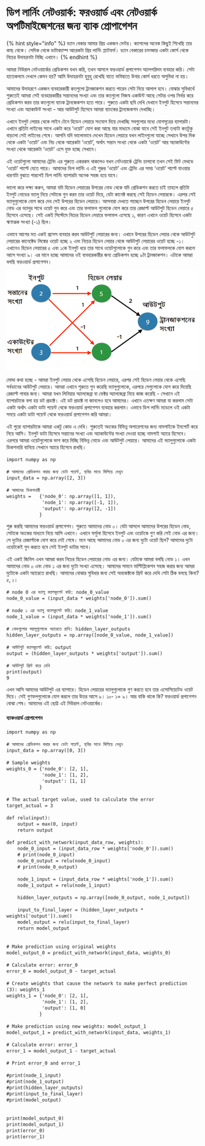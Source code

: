 # ডিপ লার্নিং নেটওয়ার্ক: ফরওয়ার্ড এবং নেটওয়ার্ক অপটিমাইজেশনের জন্য ব্যাক প্রোপাগেশন

{% hint style="info" %}
ড্যান বেকার আমার প্রিয় একজন মেন্টর। ক্যাগলের অনেক কিছুই শিখেছি তার কাছ থেকে। সেদিক থেকে ডাটাক্যাম্প আরেকটা প্রিয় লার্নিং প্ল্যাটফর্ম। ড্যান বেকারের চমত্কার একটা কোর্স থেকে নিচের উদাহরনটা নিচ্ছি এখানে।
{% endhint %}

আমরা নিউরাল নেটওয়ার্কের প্রেডিকশন যখন করি, তখন আসলে ফরওয়ার্ড প্রপাগেশন অ্যালগরিদম ব্যবহার করি। সেটা হাতেকলমে দেখলে কেমন হয়? আমি উদাহরনটা হুবুহু রেখেছি যাতে ভবিষ্যতে উনার কোর্স ধরতে অসুবিধা না হয়।

আমাদের উদাহরণে একজন ব্যবহারকারী কতগুলো ট্রানজাকশন করতে পারেন সেটা নিয়ে আলাপ হবে। বোঝার সুবিধার্থে শুরুতেই আমরা সেই ব্যবহারকারীর সন্তানদের সংখ্যা এবং তার কতগুলো নিজস্ব একাউন্ট আছে সেটার ওপর নির্ভর করে প্রেডিকশন করব তার কতগুলো ব্যাংক ট্রানজেকশন হতে পারে। শুরুতে একটা ছবি দেখি যেখানে ইনপুট হিসেবে সন্তানদের সংখ্যা এবং অ্যাকাউন্ট সংখ্যা - আর আউটপুট হিসেবে আমরা ব্যাংকের ট্রানজেকশন দেখাচ্ছি। 

এখানে ইনপুট লেয়ার থেকে লাইন টেনে হিডেন লেয়ারে সংযোগ দিয়ে দেখাচ্ছি সবগুলোর মধ্যে যোগসূত্রের ব্যাপারটা। এখানে প্রতিটা লাইনের সাথে একটা করে ‘ওয়েট’ যোগ করা আছে যার মাধ্যমে বোঝা যাবে সেই ইনপুট তথ্যটা কতটুকু বাড়লো সেই লাইনের শেষে। আপনি যদি ভালোভাবে দেখেন হিডেন লেয়ারে যখন লাইনগুলো যাচ্ছে সেখানে উপর দিক থেকে একটা ‘ওয়েট’ এবং নিচ থেকে আরেকটা ‘ওয়েট’, অর্থাৎ সন্তান সংখ্যা থেকে একটা ‘ওয়েট’ আর অ্যাকাউন্টের সংখ্যা থেকে আরেকটা ‘ওয়েট’ এসে যুক্ত হচ্ছে সেখানে। 

এই ওয়েটগুলো আমাদের ট্রেনিং এর শুরুতে একরকম থাকলেও যখন নেটওয়ার্কে ট্রেনিং চালাবো তখন সেই ফিট মেথডে ‘ওয়েট’ পাল্টে যেতে পারে। আমাদের ডিপ লার্নিং এ এই শুরুর ‘ওয়েট’ এবং ট্রেনিং এর সময় ‘ওয়েট’ পাল্টে যাওয়ার ধারণাটা বুঝতে পারলেই ডিপ লার্নিং ব্যাপারটা অনেক সহজ হয়ে যাবে। 

ভালো করে লক্ষ্য করুন, আমরা যদি হিডেন লেয়ারের উপরের নোড থেকে যদি প্রেডিকশন করতে চাই তাহলে প্রতিটা ইনপুট নোডের ভ্যালু নিয়ে সেটাকে গুন করব তার ওয়েট দিয়ে, যেটা কানেক্ট করছে সেই হিডেন লেয়ারকে। এরপর সেই ভ্যালুগুলোকে যোগ করে দেব সেই উপরের হিডেন লেয়ারে। আপনারা দেখতে পাচ্ছেন উপরের হিডেন লেয়ারে ইনপুট নোড এর ভ্যালুর সাথে ওয়েট গুন করে এবং তার ফলাফল গুলোকে যোগ করে তার রেজাল্ট আউটপুট হিডেন লেয়ারে ৫ হিসেবে এসেছে। সেই একই সিস্টেমে নিচের হিডেন লেয়ারে ফলাফল এসেছে ১, কারণ এখানে ওয়েট হিসেবে একটা ঋণাত্মক সংখ্যা \(-১\) ছিল। 

এভাবে আগের মত একই প্রসেস ব্যবহার করব আউটপুট লেয়ারের জন্য। এখানে উপরের হিডেন লেয়ার থেকে আউটপুট লেয়ারের কানেক্টেড লিঙ্কের ওয়েট হচ্ছে ২ এবং নিচের হিডেন লেয়ার থেকে আউটপুট লেয়ারের ওয়েট হচ্ছে -১। এখানেও হিডেন লেয়ারের ৫ এবং ১কে ইনপুট ধরে তার সাথে ওয়েটগুলোকে গুন করে এবং তার ফলাফলকে যোগ করলে আসে সংখ্যা ৯। এর মানে হচ্ছে আমাদের ওই ব্যবহারকারীর জন্য প্রেডিকশন হচ্ছে ৯টা ট্রানজাকশন। এটাকে আমরা বলছি ফরওয়ার্ড প্রপাগেশন। 

![&#x995;&#x9BF;&#x9AD;&#x9BE;&#x9AC;&#x9C7; &#x99F;&#x9CD;&#x9B0;&#x9BE;&#x9A8;&#x99C;&#x9BE;&#x995;&#x9B6;&#x9A8; &#x9B8;&#x982;&#x996;&#x9CD;&#x9AF;&#x9BE; &#x9EF; &#x9B9;&#x9DF;? ](../.gitbook/assets/dl21.png)

মোদ্দা কথা হচ্ছে - আমরা ইনপুট লেয়ার থেকে এসেছি হিডেন লেয়ারে, এরপর সেই হিডেন লেয়ার থেকে এসেছি সর্বডানের আউটপুট লেয়ারে। আমরা এখানে শুরুতে গুন করেছি ভ্যালুগুলোকে, এরপরে সেগুলোকে যোগ করে দিয়েছি রেজাল্ট পাবার জন্য। আমরা যখন লিনিয়ার অ্যালজেব্রা বা ভেক্টর অ্যালজেব্রা নিয়ে কাজ করেছি - সেখানে এই ব্যাপারটাকে বলা হয় ডট প্রডাক্ট। এই ডট প্রডাক্ট না জানলেও হবে আমাদের। এখানে এতক্ষণ আমরা যা করলাম সেটা একটা অর্থাৎ একটা ডাটা পয়েন্ট থেকে ফরওয়ার্ড প্রপাগেশন ব্যবহার করলাম। এভাবে ডিপ লার্নিং মডেলে ওই একটা সময়ে একটা ডাটা পয়েন্ট থেকে ফরওয়ার্ড প্রপাগেশন করি আমরা।

এই পুরো ব্যাপারটাকে আমরা একটু কোড এ দেখি। শুরুতেই অংকের বিভিন্ন অপারেশনের জন্য নামপাইকে ইমপোর্ট করে নিয়ে আসি। ইনপুট ডাটা হিসেবে সন্তানের সংখ্যা এবং অ্যাকাউন্টের সংখ্যা দেওয়া হচ্ছে নামপাই অ্যারে হিসেবে। এরপরে আমরা ওয়েটগুলোকে ভাগ করে দিচ্ছি বিভিন্ন নোডে এবং আউটপুট লেয়ারে। আমাদের এই ভ্যালুগুলোকে একটা ডিকশনারি বানিয়ে সেখানে অ্যারে হিসেবে রাখছি। 

```text
import numpy as np

# আমাদের প্রেডিকশন করার জন্য ডেটা পয়েন্ট, ছবির সাথে মিলিয়ে দেখুন
input_data = np.array([2, 3])

# আমাদের ডিকশনারী
weights =   {'node_0': np.array([1, 1]),
             'node_1': np.array([-1, 1]),
             'output': np.array([2, -1])
            }
```

শুরু করছি আমাদের ফরওয়ার্ড প্রপাগেশন। শুরুতে আমাদের নোড ০। যেটা আসলে আমাদের উপরের হিডেন নোড, সেটাকে অংকের মাধ্যমে নিয়ে আসি এখানে। এখানে ফর্মুলা হিসেবে ইনপুট এবং ওয়েটকে গুণ করি সেই নোড এর জন্য। সে দুটোর রেজাল্টকে যোগ করে দেই শেষে। মনে আছে আমাদের নোড ০ এর জন্য দুটো ওয়েট ছিল? আমাদের দুটো ওয়েটকেই গুন করতে হবে সেই ইনপুট ডাটার সাথে। 

এই একই জিনিস এখন আমরা করব নিচের হিডেন লেয়ারের নোড এর জন্য। যেটাকে আমরা বলছি নোড ১। এখন আমাদের নোড ০ এবং নোড ১ এর জন্য দুটো সংখ্যা এসেছে। আমাদের সামনে মাল্টিপ্লিকেশন সহজ করার জন্য আমরা দুটোকে একটা অ্যারেতে রাখছি। আমাদের বোঝার সুবিধার জন্য সেই অবজেক্টকে প্রিন্ট করে দেখি সেটা ঠিক বলছে কিনা? ৫, ১। 

```text
# node 0 এর ভ্যালু ক্যালকুলেট করি: node_0_value
node_0_value = (input_data * weights['node_0']).sum()

# node ১ এর ভ্যালু ক্যালকুলেট করি: node_1_value
node_1_value = (input_data * weights['node_1']).sum()

# নোডগুলোর ভ্য়ালুগুলোকে অ্যারেতে রাখি: hidden_layer_outputs
hidden_layer_outputs = np.array([node_0_value, node_1_value])

# আউটপুট ক্যালকুলেট করি: output
output = (hidden_layer_outputs * weights['output']).sum()

# আউটপুট প্রিন্ট করে দেখি
print(output)
9
```

এখন আসি আমদের আউটপুট এর ব্যাপারে। হিডেন লেয়ারের ভ্যালুগুলোকে গুণ করতে হবে তার এসোসিয়েটেড ওয়েট দিয়ে। সেই গুণফলগুলোকে যোগ করলে তার উত্তর আসে ৯। ১০- ১= ৯। আর বাকি থাকে কি? ফরওয়ার্ড প্রপাগেশন বোঝা শেষ। আমাদের এই ছোট্ট এই নিউরাল নেটওয়ার্কের। 

#### ব্যাকওয়ার্ড প্রোপাগেশন 

```text
import numpy as np

# আমাদের প্রেডিকশন করার জন্য ডেটা পয়েন্ট, ছবির সাথে মিলিয়ে দেখুন
input_data = np.array([0, 3])

# Sample weights
weights_0 = {'node_0': [2, 1],
             'node_1': [1, 2],
             'output': [1, 1]
            }

# The actual target value, used to calculate the error
target_actual = 3

def relu(input):
    output = max(0, input)
    return output

def predict_with_network(input_data_row, weights):
    node_0_input = (input_data_row * weights['node_0']).sum()
    # print(node_0_input)
    node_0_output = relu(node_0_input)
    # print(node_0_output)

    node_1_input = (input_data_row * weights['node_1']).sum()
    node_1_output = relu(node_1_input)
    
    hidden_layer_outputs = np.array([node_0_output, node_1_output])
    
    input_to_final_layer = (hidden_layer_outputs * weights['output']).sum()
    model_output = relu(input_to_final_layer)
    return model_output
       

# Make prediction using original weights
model_output_0 = predict_with_network(input_data, weights_0)

# Calculate error: error_0
error_0 = model_output_0 - target_actual

# Create weights that cause the network to make perfect prediction (3): weights_1
weights_1 = {'node_0': [2, 1],
             'node_1': [1, 2],
             'output': [1, 0]
            }

# Make prediction using new weights: model_output_1
model_output_1 = predict_with_network(input_data, weights_1)

# Calculate error: error_1
error_1 = model_output_1 - target_actual

# Print error_0 and error_1

#print(node_1_input)
#print(node_1_output)
#print(hidden_layer_outputs)
#print(input_to_final_layer)
#print(model_output)


print(model_output_0)
print(model_output_1)
print(error_0)
print(error_1)

```

